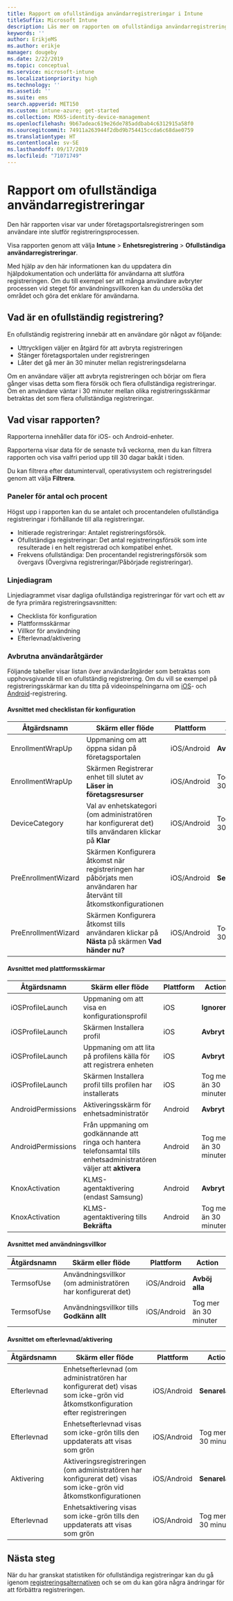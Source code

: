 ```yaml
---
title: Rapport om ofullständiga användarregistreringar i Intune
titleSuffix: Microsoft Intune
description: Läs mer om rapporten om ofullständiga användarregistreringar.
keywords: ''
author: ErikjeMS
ms.author: erikje
manager: dougeby
ms.date: 2/22/2019
ms.topic: conceptual
ms.service: microsoft-intune
ms.localizationpriority: high
ms.technology: ''
ms.assetid: ''
ms.suite: ems
search.appverid: MET150
ms.custom: intune-azure; get-started
ms.collection: M365-identity-device-management
ms.openlocfilehash: 9b67adeac619e26de785addbab4c6312915a58f0
ms.sourcegitcommit: 74911a263944f2dbd9b754415ccda6c68dae0759
ms.translationtype: HT
ms.contentlocale: sv-SE
ms.lasthandoff: 09/17/2019
ms.locfileid: "71071749"
---
```

# <a name="incomplete-user-enrollments-report"></a>Rapport om ofullständiga användarregistreringar

Den här rapporten visar var under företagsportalsregistreringen som användare inte slutför registreringsprocessen.

Visa rapporten genom att välja **Intune** > **Enhetsregistrering** > **Ofullständiga användarregistreringar**.

Med hjälp av den här informationen kan du uppdatera din hjälpdokumentation och underlätta för användarna att slutföra registreringen. Om du till exempel ser att många användare avbryter processen vid steget för användningsvillkoren kan du undersöka det området och göra det enklare för användarna.

## <a name="what-is-an-incomplete-enrollment"></a>Vad är en ofullständig registrering?

En ofullständig registrering innebär att en användare gör något av följande:

- Uttryckligen väljer en åtgärd för att avbryta registreringen
- Stänger företagsportalen under registreringen
- Låter det gå mer än 30 minuter mellan registreringsdelarna

Om en användare väljer att avbryta registreringen och börjar om flera gånger visas detta som flera försök och flera ofullständiga registreringar. Om en användare väntar i 30 minuter mellan olika registreringsskärmar betraktas det som flera ofullständiga registreringar.

## <a name="what-does-the-report-show"></a>Vad visar rapporten?

Rapporterna innehåller data för iOS- och Android-enheter.

Rapporterna visar data för de senaste två veckorna, men du kan filtrera rapporten och visa valfri period upp till 30 dagar bakåt i tiden.

Du kan filtrera efter datumintervall, operativsystem och registreringsdel genom att välja **Filtrera**.

### <a name="number-and-percentage-tiles"></a>Paneler för antal och procent

Högst upp i rapporten kan du se antalet och procentandelen ofullständiga registreringar i förhållande till alla registreringar.

- Initierade registreringar: Antalet registreringsförsök.
- Ofullständiga registreringar: Det antal registreringsförsök som inte resulterade i en helt registrerad och kompatibel enhet.
- Frekvens ofullständiga: Den procentandel registreringsförsök som övergavs (Övergivna registreringar/Påbörjade registreringar).

### <a name="line-graph"></a>Linjediagram

Linjediagrammet visar dagliga ofullständiga registreringar för vart och ett av de fyra primära registreringsavsnitten:

- Checklista för konfiguration
- Plattformsskärmar
- Villkor för användning
- Efterlevnad/aktivering

### <a name="user-abandonment-actions"></a>Avbrutna användaråtgärder

Följande tabeller visar listan över användaråtgärder som betraktas som upphovsgivande till en ofullständig registrering. Om du vill se exempel på registreringsskärmar kan du titta på videoinspelningarna om [iOS](https://channel9.msdn.com/Series/IntuneEnrollment/iOS-Enrollment)- och [Android](https://channel9.msdn.com/Series/IntuneEnrollment/Android-Enrollment)-registrering. 


#### <a name="setup-checklist-section"></a>Avsnittet med checklistan för konfiguration

| Åtgärdsnamn | Skärm eller flöde | Plattform | Action |
| ---- |---- |---- |---- |
| EnrollmentWrapUp | Uppmaning om att öppna sidan på företagsportalen | iOS/Android | **Avbryt** |
| EnrollmentWrapUp | Skärmen Registrerar enhet till slutet av **Läser in företagsresurser** | iOS/Android | Tog mer än 30 minuter |
| DeviceCategory | Val av enhetskategori (om administratören har konfigurerat det) tills användaren klickar på **Klar** | iOS/Android | Tog mer än 30 minuter |
| PreEnrollmentWizard | Skärmen Konfigurera åtkomst när registreringen har påbörjats men användaren har återvänt till åtkomstkonfigurationen | iOS/Android| **Senarelägg** |
| PreEnrollmentWizard | Skärmen Konfigurera åtkomst tills användaren klickar på **Nästa** på skärmen **Vad händer nu?** | iOS/Android | Tog mer än 30 minuter |

#### <a name="platform-screens-section"></a>Avsnittet med plattformsskärmar

| Åtgärdsnamn | Skärm eller flöde | Plattform | Action |
| ---- |---- |---- |---- |
| iOSProfileLaunch | Uppmaning om att visa en konfigurationsprofil | iOS | **Ignorera** |
| iOSProfileLaunch | Skärmen Installera profil | iOS | **Avbryt** |
| iOSProfileLaunch | Uppmaning om att lita på profilens källa för att registrera enheten | iOS | **Avbryt** |
| iOSProfileLaunch | Skärmen Installera profil tills profilen har installerats | iOS | Tog mer än 30 minuter |
| AndroidPermissions | Aktiveringsskärm för enhetsadministratör | Android | **Avbryt** |
| AndroidPermissions | Från uppmaning om godkännande att ringa och hantera telefonsamtal tills enhetsadministratören väljer att **aktivera** | Android | Tog mer än 30 minuter |
| KnoxActivation | KLMS-agentaktivering (endast Samsung) | Android| **Avbryt** |
| KnoxActivation | KLMS-agentaktivering tills **Bekräfta** | Android | Tog mer än 30 minuter|

#### <a name="terms-of-use-section"></a>Avsnittet med användningsvillkor

| Åtgärdsnamn | Skärm eller flöde | Plattform | Action |
| ---- |---- |---- |---- |
| TermsofUse | Användningsvillkor (om administratören har konfigurerat det) | iOS/Android | **Avböj alla** |
| TermsofUse | Användningsvillkor tills **Godkänn allt** | iOS/Android | Tog mer än 30 minuter |

#### <a name="complianceactivation-section"></a>Avsnittet om efterlevnad/aktivering

| Åtgärdsnamn | Skärm eller flöde | Plattform | Action |
| ---- |---- |---- |---- |
| Efterlevnad | Enhetsefterlevnad (om administratören har konfigurerat det) visas som icke-grön vid åtkomstkonfiguration efter registreringen| iOS/Android | **Senarelägg** |
| Efterlevnad | Enhetsefterlevnad visas som icke-grön tills den uppdaterats att visas som grön | iOS/Android | Tog mer än 30 minuter |
| Aktivering | Aktiveringsregistreringen (om administratören har konfigurerat det) visas som icke-grön vid åtkomstkonfigurationen | iOS/Android | **Senarelägg** |
| Efterlevnad | Enhetsaktivering visas som icke-grön tills den uppdaterats att visas som grön | iOS/Android | Tog mer än 30 minuter |

## <a name="next-steps"></a>Nästa steg

När du har granskat statistiken för ofullständiga registreringar kan du gå igenom [registreringsalternativen](enrollment-options.md) och se om du kan göra några ändringar för att förbättra registreringen.
